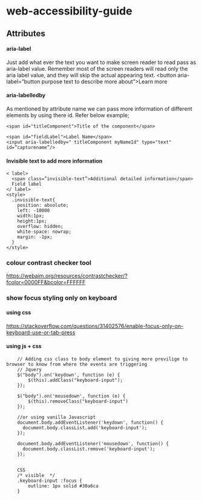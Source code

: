 # web-accessibility-guide

## Attributes
#### aria-label
Just add what ever the text you want to make screen reader to read pass as aria-label value. Remember most of the screen readers will read only the aria label value, and they will skip the actual appearing text.
<button aria-label=”button purpose text to describe more about”>Learn more</button>


#### aria-labelledby

As mentioned by attribute name we can pass more information of different elements by using there id. Refer below example;
    
    <span id="titleComponent">Title of the component</span>

    <span id="fieldLabel">Label Name</span>
    <input aria-labelledby=" titleComponent myNameId" type="text" id=”capturename”/>

#### Invisible text to add more information 
    < label>
      <span class=”invisible-text”>Additional detailed information</span>
      Field label
    </ label>
    <style>
      .invisible-text{
        position: absolute;
        left: -10000
        width:1px;
        height:1px;
        overflow: hidden;
        white-space: nowrap;
        margin: -1px;
      }
    </style>



### colour contrast checker tool
https://webaim.org/resources/contrastchecker/?fcolor=0000FF&bcolor=FFFFFF


### show focus styling only on keyboard 
#### using css 
https://stackoverflow.com/questions/31402576/enable-focus-only-on-keyboard-use-or-tab-press

#### using js + css
        // Adding css class to body element to giving more previlige to browser to know from where the events are triggering
        // Jquery
        $("body").on('keydown', function (e) {
            $(this).addClass("keyboard-input");
        });

        $("body").on('mousedown', function (e) {
            $(this).removeClass("keyboard-input")
        });
        
        //or using vanilla Javascript        
        document.body.addEventListener('keydown', function() {
          document.body.classList.add('keyboard-input');
        });

        document.body.addEventListener('mousedown', function() {
          document.body.classList.remove('keyboard-input');
        });


        CSS
        /* visible  */
        .keyboard-input :focus {
            outline: 1px solid #30a6ca
        }





